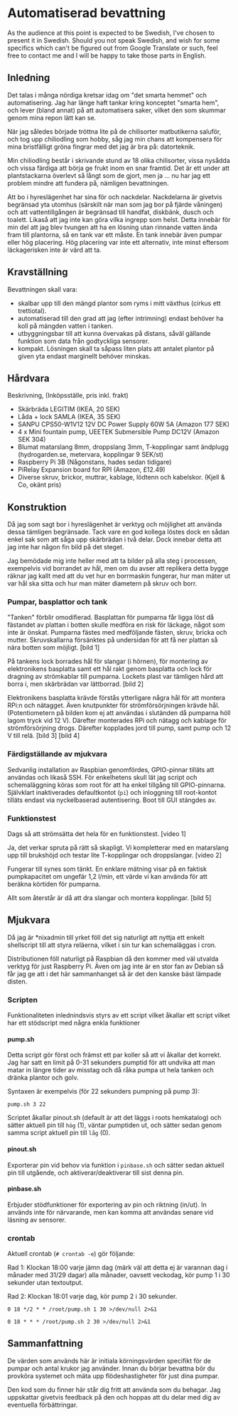 # Automatiserad bevattning

As the audience at this point is expected to be Swedish, I've chosen to present it in Swedish.
Should you not speak Swedish, and wish for some specifics which can't be figured out from Google Translate or such, feel free to contact me and I will be happy to take those parts in English.

## Inledning 
Det talas i många nördiga kretsar idag om "det smarta hemmet" och automatisering.
Jag har länge haft tankar kring konceptet "smarta hem", och lever (bland annat) på att automatisera saker, vilket den som skummar genom mina repon lätt kan se.

När jag således började tröttna lite på de chilisorter matbutikerna saluför, och tog upp chiliodling som hobby, såg jag min chans att kompensera för mina bristfälligt gröna fingrar med det jag är bra på: datorteknik.

Min chiliodling består i skrivande stund av 18 olika chilisorter, vissa nysådda och vissa färdiga att börja ge frukt inom en snar framtid. Det är ett under att plantstackarna överlevt så långt som de gjort, men ja ... nu har jag ett problem mindre att fundera på, nämligen bevattningen.

Att bo i hyreslägenhet har sina för och nackdelar. Nackdelarna är givetvis begränsad yta utomhus (särskilt när man som jag bor på fjärde våningen)
och att vattentillgången är begränsad till handfat, diskbänk, dusch och toalett. Likaså att jag inte kan göra vilka ingrepp som helst.
Detta innebär för min del att jag blev tvungen att ha en lösning utan rinnande vatten ända fram till plantorna, så en tank var ett måste. 
En tank innebär även pumpar eller hög placering. Hög placering var inte ett alternativ, inte minst eftersom läckagerisken inte är värd att ta.

## Kravställning
Bevattningen skall vara:
- skalbar upp till den mängd plantor som ryms i mitt växthus (cirkus ett trettiotal).
- automatiserad till den grad att jag (efter intrimning) endast behöver ha koll på mängden vatten i tanken.
- utbyggningsbar till att kunna övervakas på distans, såväl gällande funktion som data från godtyckliga sensorer.
- kompakt. Lösningen skall ta såpass liten plats att antalet plantor på given yta endast marginellt behöver minskas.

## Hårdvara
Beskrivning, (Inköpsställe, pris inkl. frakt)
- Skärbräda LEGITIM (IKEA, 20 SEK)
- Låda + lock SAMLA (IKEA, 35 SEK)
- SANPU CPS50-W1V12 12V DC Power Supply 60W 5A (Amazon 177 SEK)
- 4 x Mini fountain pump, UEETEK Submersible Pump DC12V (Amazon SEK 304)
- Blumat matarslang 8mm, droppslang 3mm, T-kopplingar samt ändplugg (hydrogarden.se, metervara, kopplingar 9 SEK/st)
- Raspberry Pi 3B (Någonstans, hades sedan tidigare)
- PiRelay Expansion board for RPI (Amazon, £12.49)
- Diverse skruv, brickor, muttrar, kablage, lödtenn och kabelskor. (Kjell & Co, okänt pris)

## Konstruktion
Då jag som sagt bor i hyreslägenhet är verktyg och möjlighet att använda dessa tämligen begränsade. Tack vare en god kollega löstes dock en sådan enkel sak som att såga upp skärbrädan i två delar. 
Dock innebar detta att jag inte har någon fin bild på det steget.

Jag bemödade mig inte heller med att ta bilder på alla steg i processen, exempelvis vid borrandet av hål, men om du avser att replikera detta bygge räknar jag kallt med att du vet hur en borrmaskin fungerar,
hur man mäter ut var hål ska sitta och hur man mäter diametern på skruv och borr.

### Pumpar, basplattor och tank
"Tanken" förblir omodifierad. Basplattan för pumparna får ligga löst då fästandet av plattan i botten skulle medföra en risk för läckage, något som inte är önskat.
Pumparna fästes med medföljande fästen, skruv, bricka och mutter. Skruvskallarna försänktes på undersidan för att få ner plattan så nära botten som möjligt.
[bild 1]

På tankens lock borrades hål för slangar (i hörnen), för montering av elektronikens basplatta samt ett hål rakt genom basplatta och lock för dragning av strömkablar till pumparna. Lockets plast var tämligen hård att borra i, men skärbrädan var lättborrad.
[bild 2]

Elektronikens basplatta krävde förstås ytterligare några hål för att montera RPi:n och nätagget. Även knutpunkter för strömförsörjningen krävde hål. (Potentiometern på bilden kom ej att användas i slutänden då pumparna höll lagom tryck vid 12 V). Därefter monterades RPi och nätagg och kablage för strömförsörjning drogs. Därefter kopplades jord till pump, samt pump och 12 V till relä.
[bild 3]
[bild 4]

### Färdigställande av mjukvara
Sedvanlig installation av Raspbian genomfördes, GPIO-pinnar tilläts att användas och likaså SSH. 
För enkelhetens skull lät jag script och schemaläggning köras som root för att ha enkel tillgång till GPIO-pinnarna. 
Självklart inaktiverades defaultkontot (`pi`) och inloggning till root-kontot tilläts endast via nyckelbaserad autentisering.
Boot till GUI stängdes av.

### Funktionstest
Dags så att strömsätta det hela för en funktionstest.
[video 1]

Ja, det verkar spruta på rätt så skapligt. Vi kompletterar med en matarslang upp till brukshöjd och testar lite T-kopplingar och droppslangar.
[video 2]

Fungerar till synes som tänkt. En enklare mätning visar på en faktisk pumpkapacitet om ungefär 1,2 l/min, ett värde vi kan använda för att beräkna körtiden för pumparna.

Allt som återstår är då att dra slangar och montera kopplingar.
[bild 5]

## Mjukvara
Då jag är \*nixadmin till yrket föll det sig naturligt att nyttja ett enkelt shellscript till att styra reläerna, vilket i sin tur kan schemaläggas i cron.

Distributionen föll naturligt på Raspbian då den kommer med väl utvalda verktyg för just Raspberry Pi. Även om jag inte är en stor fan av Debian så får jag ge att i det här sammanhanget så är det den kanske bäst lämpade disten.

### Scripten
Funktionaliteten inlednindsvis styrs av ett script vilket åkallar ett script vilket har ett stödscript med några enkla funktioner

#### pump.sh
Detta script gör först och främst ett par koller så att vi åkallar det korrekt. Jag har satt en limit på 0-31 sekunders pumptid för att undvika att man matar in längre tider av misstag och då råka pumpa ut hela tanken och dränka plantor och golv.

Syntaxen är exempelvis (för 22 sekunders pumpning på pump 3):

`pump.sh 3 22`

Scriptet åkallar pinout.sh (default är att det läggs i roots hemkatalog) och sätter aktuell pin till `hög` (1), väntar pumptiden ut, och sätter sedan genom samma script aktuell pin till `låg` (0).

#### pinout.sh
Exporterar pin vid behov via funktion i `pinbase.sh` och sätter sedan aktuell pin till utgående, och aktiverar/deaktiverar till sist denna pin.

#### pinbase.sh
Erbjuder stödfunktioner för exportering av pin och riktning (in/ut). In används inte för närvarande, men kan komma att användas senare vid läsning av sensorer.

### crontab
Aktuell crontab (`# crontab -e`) gör följande:

Rad 1: Klockan 18:00 varje jämn dag (märk väl att detta ej är varannan dag i månader med 31/29 dagar) alla månader, oavsett veckodag, kör pump 1 i 30 sekunder utan textoutput.

Rad 2: Klockan 18:01 varje dag, kör pump 2 i 30 sekunder.

`0 18 */2 * * /root/pump.sh 1 30 >/dev/null 2>&1`

`0 18 * * * /root/pump.sh 2 30 >/dev/null 2>&1`

## Sammanfattning
De värden som används här är initiala körningsvärden specifikt för de pumpar och antal krukor jag använder. Innan du börjar bevattna bör du provköra systemet och mäta upp flödeshastigheter för just dina pumpar.

Den kod som du finner här står dig fritt att använda som du behagar. Jag uppskattar givetvis feedback på den och hoppas att du delar med dig av eventuella förbättringar.
